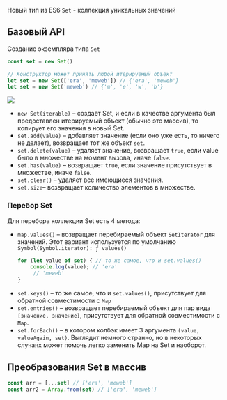 Новый тип из ES6 `Set` - коллекция уникальных значений

## Базовый API 
Создание экземпляра типа `Set`
```JavaScript
const set = new Set()

// Конструктор может принять любой итерируемый объект
let set = new Set(['era', 'meweb']) // {'era', 'meweb'} 
let set = new Set('meweb') // {'m', 'e', 'w', 'b'}
```
![](https://sun9-55.userapi.com/impf/wAFIAbLtTBQSeg5MuFNFBejDEPc447kP0u4jAw/mUlMmE_p6_E.jpg?size=322x127&quality=96&sign=d83fceedfce3e4dbf89a789ad7bd3959&type=album)

* `new Set(iterable)` – создаёт Set, и если в качестве аргумента был предоставлен итерируемый объект (обычно это массив), то копирует его значения в новый Set.
* `set.add(value)` – добавляет значение (если оно уже есть, то ничего не делает), возвращает тот же объект `set`.
* `set.delete(value)` – удаляет значение, возвращает `true`, если value было в множестве на момент вызова, иначе `false`.
* `set.has(value)` – возвращает `true`, если значение присутствует в множестве, иначе `false`.
* `set.clear()` – удаляет все имеющиеся значения.
* `set.size`– возвращает количество элементов в множестве.

### Перебор Set
Для перебора коллекции Set есть 4 метода:

* `map.values()` – возвращает перебираемый объект `SetIterator` для значений. Этот вариант используется по умолчанию `Symbol(Symbol.iterator): ƒ values()`
    ```JavaScript
    for (let value of set) { // то же самое, что и set.values()
        console.log(value); // 'era'
         // 'meweb'
    }
    ```
* `set.keys()` – то же самое, что и `set.values()`, присутствует для обратной совместимости с `Map`
* `set.entries()` – возвращает перебираемый объект для пар вида `[значение, значение]`, присутствует для обратной совместимости с `Map`.
* `set.forEach()` – в котором колбэк имеет 3 аргумента `(value, valueAgain, set)`. Выглядит немного странно, но в некоторых случаях может помочь легко заменить Map на Set и наоборот.
   
## Преобразования Set в массив
```JavaScript
const arr = [...set] // ['era', 'meweb']
const arr2 = Array.from(set) // ['era', 'meweb']
```
